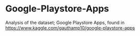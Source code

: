 # Google-Playstore-Apps
Analysis of the dataset; Google Playstore Apps, found in https://www.kaggle.com/gauthamp10/google-playstore-apps
